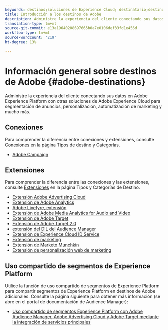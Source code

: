 ```yaml
---
keywords: destinos;soluciones de Experience Cloud; destinatario;destino del destinatario; ad cloud; nube de publicidad; administrador de audiencias; adobe destinatario destination; destinatario; destino del administrador de audiencias;
title: Introducción a los destinos de Adobe
description: Administre la experiencia del cliente conectando sus datos en Platform con otras soluciones de Adobe Experience Cloud para direccionamiento de publicidad, personalización, automatización de mercadotecnia y mucho más
translation-type: tm+mt
source-git-commit: e13a19640208697665b0a7e0106def33fd1e456d
workflow-type: tm+mt
source-wordcount: '219'
ht-degree: 13%

---
```



# Información general sobre destinos de Adobe {#adobe-destinations}

Administre la experiencia del cliente conectando sus datos en Adobe Experience Platform con otras soluciones de Adobe Experience Cloud para segmentación de anuncios, personalización, automatización de marketing y mucho más.

## Conexiones

Para comprender la diferencia entre conexiones y extensiones, consulte [Conexiones](../../destination-types.md#connections) en la página Tipos de destino y Categorías.

- [Adobe Campaign](../email-marketing/adobe-campaign.md)

## Extensiones

Para comprender la diferencia entre las conexiones y las extensiones, consulte [Extensiones](../../destination-types.md#extensions) en la página Tipos y Categorías de Destino.

- [Extensión Adobe Advertising Cloud](../advertising/adobe-advertising-cloud.md)
- [Extensión de Adobe Analytics](../analytics/adobe-analytics.md)
- [Adobe Livefyre, extensión](../social/adobe-livefyre.md)
- [Extensión de Adobe Media Analytics for Audio and Video](../analytics/adobe-video-analytics.md)
- [Extensión de Adobe Target](../personalization/adobe-target.md)
- [Extensión de Adobe Target 2.0](../personalization/adobe-target-v2.md)
- [extensión del DIL del Audience Manager](../data-management/aam-dil-extension.md)
- [Extensión de Experience Cloud ID Service](../personalization/adobe-ecid.md)
- [Extensión de marketing](../email/marketo.md)
- [Extensión de Marketo Munchkin](../email/marketo-munchkin.md)
- [Extensión de personalización web de marketing](../personalization/marketo-web-personalization.md)

## Uso compartido de segmentos de Experience Platform

Utilice la función de uso compartido de segmentos de Experience Platform para compartir segmentos de Experience Platform en destinos de Adobe adicionales. Consulte la página siguiente para obtener más información (se abre en el portal de documentación de Audience Manager):

- [Uso compartido de segmentos Experience Platform con Adobe Audience Manager, Adobe Advertising Cloud y Adobe Target mediante la integración de servicios principales](https://experienceleague.adobe.com/docs/audience-manager/user-guide/implementation-integration-guides/integration-experience-platform/aam-aep-audience-sharing.html)